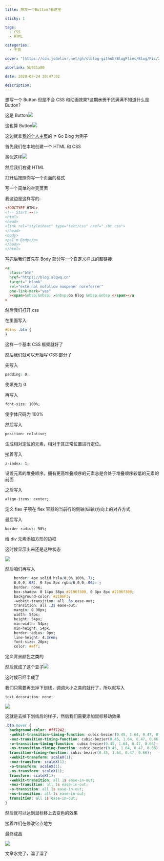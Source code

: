```yaml
---
title: 想写一个Button?看这里

sticky: 1

tags:
  - CSS
  - HTML

categories:
  - 干货

cover: "[https://cdn.jsdelivr.net/gh/slblog-github/BlogFlies/Blog/Pic/20824Cover.png](https://cdn.jsdelivr.net/gh/slblog-github/BlogFlies/Blog/Pic/20824Cover.png)"

abbrlink: 5b931a80

date: 2020-08-24 20:47:02

description:
---
```


想写一个 Button 但是不会 CSS 和动画效果?这期~~水货~~干货满满不知道什么是 Button?

这是 Button![](https://cdn.jsdelivr.net/gh/slblog-github/BlogFlies/Blog/Pic/image-20200824204912814.png#alt=)

这也算 Button![](https://cdn.jsdelivr.net/gh/slblog-github/BlogFlies/Blog/Pic/image-20200824205205073.png#alt=image-20200824205205073)

这边就拿[我的个人主页](https://slqwq.cn)的 ↗ Go Blog 为例子

首先我们在本地创建一个 HTML 和 CSS

类似这样![](https://cdn.jsdelivr.net/gh/slblog-github/BlogFlies/Blog/Pic/image-20200824205941692.png#alt=image-20200824205941692)

然后我们右键 HTML

打开后按照你写一个页面的格式

写一个简单的空壳页面

我这边是这样写的:

```html
<!DOCTYPE HTML>
<!-- Start --!>
<html>
<head>
<link rel="stylesheet" type="text/css" href="./bt.css">
</head>
<body>
<p>I'm Body</p>
</body>
</html>
```

写完后我们首先在 Body 部分写一个自定义样式的超链接

```html
<a
  class="btn"
  href="https://blog.slqwq.cn"
  target="_blank"
  rel="external nofollow noopener noreferrer"
  one-link-mark="yes"
  ><span>&nbsp;&nbsp; ↗&nbsp;Go Blog &nbsp;&nbsp;</span></a
>
```

然后我们打开 css

在里面写入:

```css
#btns .btn {
}
```

这样一个基本 CSS 框架就好了

然后我们就可以开始写 CSS 部分了

先写入

```css
padding: 0;
```

使填充为 0

再写入

```css
font-size: 100%;
```

使字体尺码为 100%

然后写入

```css
position: relative;
```

生成相对定位的元素，相对于其正常位置进行定位。

接着写入

```css
z-index: 1;
```

设置元素的堆叠顺序。拥有更高堆叠顺序的元素总是会处于堆叠顺序较低的元素的前面

之后写入

```css
align-items: center;
```

定义 flex 子项在 flex 容器的当前行的侧轴(纵轴)方向上的对齐方式

最后写入

```css
border-radius: 50%;
```

给 div 元素添加方形的边框

这时候显示出来还是这种状态

![](https://cdn.jsdelivr.net/gh/slblog-github/BlogFlies/Blog/Pic/image-20200824211520197.png#alt=image-20200824211520197)

然后咱们再写入

```css
    border: 4px solid hsla(0,0%,100%,.7);
    0,0,0,.08), 0 3px 8px rgba(0,0,0,.06): ;
    border: none;
    box-shadow: 0 14px 38px #2196f300, 0 3px 8px #2196f300;
    background-color: #2196F3;
    -webkit-transition: all .3s ease-out;
    transition: all .3s ease-out;
    margin: 0 30px;
    width: 54px;
    height: 54px;
    min-width: 54px;
    min-height: 54px;
    border-radius: 0px;
    line-height: 4.3rem;
    font-size: 20px;
    color: #eff;
```

定义背景颜色之类的

然后就成了这个亚子![](https://cdn.jsdelivr.net/gh/slblog-github/BlogFlies/Blog/Pic/image-20200824212140436.png#alt=image-20200824212140436)

这时候已经半成了

我们只需要再去掉下划线，调调大小之类的就行了，所以就写入

```css
text-decoration: none;
```

![](https://cdn.jsdelivr.net/gh/slblog-github/BlogFlies/Blog/Pic/image-20200824212559632.png#alt=image-20200824212559632)

这就是去掉下划线后的样子，然后我们需要添加鼠标移动效果

```css
.btn:hover {
  background-color: #ff7242;
  -webkit-transition-timing-function: cubic-bezier(0.45, 1.64, 0.47, 0.66);
  -moz-transition-timing-function: cubic-bezier(0.45, 1.64, 0.47, 0.66);
  -o-transition-timing-function: cubic-bezier(0.45, 1.64, 0.47, 0.66);
  -ms-transition-timing-function: cubic-bezier(0.45, 1.64, 0.47, 0.66);
  transition-timing-function: cubic-bezier(0.45, 1.64, 0.47, 0.66);
  -webkit-transform: scaleX(1);
  -moz-transform: scaleX(1);
  -o-transform: scaleX(1);
  -ms-transform: scaleX(1);
  transform: scaleX(1);
  -webkit-transition: all 1s ease-in-out;
  -moz-transition: all 1s ease-in-out;
  -o-transition: all 1s ease-in-out;
  -ms-transition: all 1s ease-in-out;
  transition: all 1s ease-in-out;
}
```

然后就可以达到鼠标移上去变色的效果

接着咋们在修改亿点地方

最终成品

![](https://cdn.jsdelivr.net/gh/slblog-github/BlogFlies/Blog/Pic/image-20200824212841163.png#alt=image-20200824212841163)

文章水完了，溜了溜了
